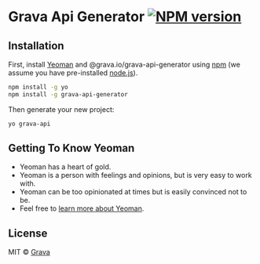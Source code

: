 # Grava Api Generator [![NPM version][npm-image]][npm-url]
>

## Installation

First, install [Yeoman](http://yeoman.io) and @grava.io/grava-api-generator using [npm](https://www.npmjs.com/) (we assume you have pre-installed [node.js](https://nodejs.org/)).

```bash
npm install -g yo
npm install -g grava-api-generator
```

Then generate your new project:

```bash
yo grava-api
```

## Getting To Know Yeoman

 * Yeoman has a heart of gold.
 * Yeoman is a person with feelings and opinions, but is very easy to work with.
 * Yeoman can be too opinionated at times but is easily convinced not to be.
 * Feel free to [learn more about Yeoman](http://yeoman.io/).

## License

MIT © [Grava](https://grava.io)

[npm-image]: https://badge.fury.io/js/grava-api-generator.svg
[npm-url]: https://www.npmjs.com/package/@grava.io/grava-api-generator

